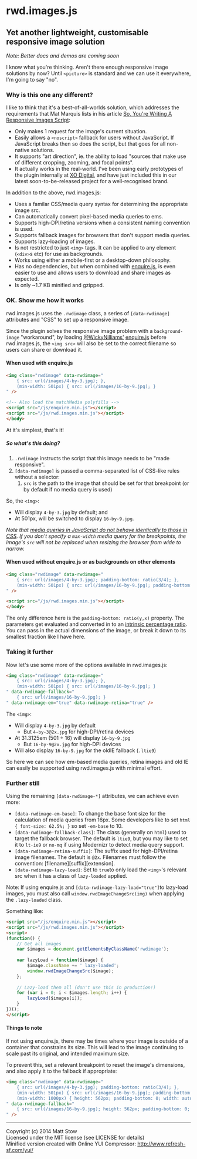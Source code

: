 # rwd.images.js

## Yet another lightweight, customisable responsive image solution

*Note: Better docs and demos are coming soon*

I know what you're thinking. Aren't there enough responsive image solutions by now? Until `<picture>` is standard and we can use it everywhere, I'm going to say "no".

### Why is this one any different?

I like to think that it's a best-of-all-worlds solution, which addresses the requirements that Mat Marquis lists in his article [So, You're Writing A Responsive Images Script](http://filamentgroup.com/lab/respimg_scripts/):

* Only makes 1 request for the image's current situation.
* Easily allows a `<noscript>` fallback for users without JavaScript. If JavaScript breaks then so does the script, but that goes for all non-native solutions.
* It supports "art direction", ie. the ability to load "sources that make use of different cropping, zooming, and focal points".
* It actually works in the real-world. I've been using early prototypes of the plugin internally at [XO Digital](http://xodigital.com.au), and have just included this in our latest soon-to-be-released project for a well-recognised brand.

In addition to the above, rwd.images.js:

* Uses a familar CSS/media query syntax for determining the appropriate image src.
* Can automatically convert pixel-based media queries to ems.
* Supports high-DPI/retina versions when a consistent naming convention is used.
* Supports fallback images for browsers that don't support media queries.
* Supports lazy-loading of images.
* Is not restricted to just `<img>` tags. It can be applied to any element (`<div>`s etc) for use as backgrounds.
* Works using either a mobile-first or a desktop-down philosophy.
* Has no dependencies, but when combined with [enquire.js](http://wicky.nillia.ms/enquire.js/), is even easier to use and allows users to download and share images as expected.
* Is only ~1.7 KB minified and gzipped.

### OK. Show me how it works

rwd.images.js uses the `.rwdimage` class, a series of `[data-rwdimage]` attributes and "CSS" to set up a responsive image.

Since the plugin solves the responsive image problem with a `background-image` "workaround", by loading [@WickyNilliams'](https://twitter.com/WickyNilliams) [enquire.js](http://wicky.nillia.ms/enquire.js/) before rwd.images.js, the `<img src>` will also be set to the correct filename so users can share or download it.

#### When used with enquire.js

```html
<img class="rwdimage" data-rwdimage="
	{ src: url(/images/4-by-3.jpg); },
	(min-width: 501px) { src: url(/images/16-by-9.jpg); }
" />

<!-- Also load the matchMedia polyfills -->
<script src="/js/enquire.min.js"></script>
<script src="/js/rwd.images.min.js"></script>
</body>
```

At it's simplest, that's it!

##### So what's this doing?

1. `.rwdimage` instructs the script that this image needs to be "made responsive".
2. `[data-rwdimage]` is passed a comma-separated list of CSS-like rules without a selector:
	1. `src` is the path to the image that should be set for that breakpoint (or by default if no media query is used)

So, the `<img>`:

* Will display `4-by-3.jpg` by default; and
* At 501px, will be switched to display `16-by-9.jpg`.

*Note that [media queries in JavaScript do not behave identically to those in CSS](https://twitter.com/stowball/status/462119965840388097). If you don't specify a `max-width` media query for the breakpoints, the image's `src` will not be replaced when resizing the browser from wide to narrow.*

#### When used without enquire.js or as backgrounds on other elements

```html
<img class="rwdimage" data-rwdimage="
	{ src: url(/images/4-by-3.jpg); padding-bottom: ratio(3/4); },
	(min-width: 501px) { src: url(/images/16-by-9.jpg); padding-bottom: ratio(9/16); }
" />

<script src="/js/rwd.images.min.js"></script>
</body>
```

The only difference here is the `padding-bottom: ratio(y,x)` property. The parameters get evaluated and converted in to an [intrinsic percentage ratio](http://alistapart.com/article/creating-intrinsic-ratios-for-video/). You can pass in the actual dimensions of the image, or break it down to its smallest fraction like I have here.

### Taking it further

Now let's use some more of the options available in rwd.images.js:

```html
<img class="rwdimage" data-rwdimage="
	{ src: url(/images/4-by-3.jpg); },
	(min-width: 501px) { src: url(/images/16-by-9.jpg); }
" data-rwdimage-fallback="
	{ src: url(/images/16-by-9.jpg); }
" data-rwdimage-em="true" data-rwdimage-retina="true" />
```

The `<img>`:

* Will display `4-by-3.jpg` by default
	* But `4-by-3@2x.jpg` for high-DPI/retina devices
* At 31.3125em (501 ÷ 16) will display `16-by-9.jpg`
	* But `16-by-9@2x.jpg` for high-DPI devices
* Will also display `16-by-9.jpg` for the oldIE fallback (`.ltie9`)

So here we can see how em-based media queries, retina images and old IE can easily be supported using rwd.images.js with minimal effort.

### Further still

Using the remaining `[data-rwdimage-*]` attributes, we can achieve even more:

* `[data-rwdimage-em-base]`: To change the base font size for the calculation of media queries from 16px. Some developers like to set `html { font-size: 62.5%; }` so set `-em-base` to 10.
* `[data-rwdimage-fallback-class]`: The class (generally on `html`) used to target the fallback browser. The default is `ltie9`, but you may like to set it to `lt-ie9` or `no-mq` if using Modernizr to detect media query support.
* `[data-rwdimage-retina-suffix]`: The suffix used for high-DPI/retina image filenames. The default is `@2x`. Filenames must follow the convention: [filename][suffix][extension].
* `[data-rwdimage-lazy-load]`: Set to `true`to only load the `<img>`'s relevant src when it has a class of `lazy-loaded` applied.

Note: If using enquire.js and `[data-rwdimage-lazy-load="true"]`to lazy-load images, you must also call `window.rwdImageChangeSrc(img)` when applying the `.lazy-loaded` class.

Something like:

```html
<script src="/js/enquire.min.js"></script>
<script src="/js/rwd.images.min.js"></script>
<script>
(function() {
	// Get all images
	var $images = document.getElementsByClassName('rwdimage');
	
	var lazyLoad = function($image) {
		$image.className += ' lazy-loaded';
		window.rwdImageChangeSrc($image);
	};
	
	// Lazy-load them all (don't use this in production!)
	for (var i = 0; i < $images.length; i++) {
		lazyLoad($images[i]);
	}
})();
</script>
```

#### Things to note

If not using enquire.js, there may be times where your image is outside of a container that constrains its size. This will lead to the image continuing to scale past its original, and intended maximum size.

To prevent this, set a relevant breakpoint to reset the image's dimensions, and also apply it to the fallback if appropriate:

```html
<img class="rwdimage" data-rwdimage="
	{ src: url(/images/4-by-3.jpg); padding-bottom: ratio(3/4); },
	(min-width: 501px) { src: url(/images/16-by-9.jpg); padding-bottom: ratio(9/16); }
	(min-width: 1000px) { height: 562px; padding-bottom: 0; width: auto; }
" data-rwdimage-fallback="
	{ src: url(/images/16-by-9.jpg); height: 562px; padding-bottom: 0; width: auto; }
" />
```

---

Copyright (c) 2014 Matt Stow  
Licensed under the MIT license (see LICENSE for details)  
Minified version created with Online YUI Compressor: http://www.refresh-sf.com/yui/
